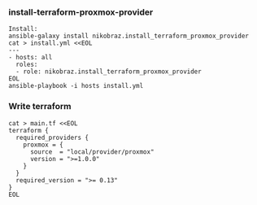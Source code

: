 ### install-terraform-proxmox-provider

```
Install:
ansible-galaxy install nikobraz.install_terraform_proxmox_provider
cat > install.yml <<EOL
---
- hosts: all
  roles:
  - role: nikobraz.install_terraform_proxmox_provider
EOL
ansible-playbook -i hosts install.yml
```

### Write terraform
```
cat > main.tf <<EOL
terraform {
  required_providers {
    proxmox = {
      source  = "local/provider/proxmox"
      version = ">=1.0.0"
    }
  }
  required_version = ">= 0.13"
}
EOL


```
